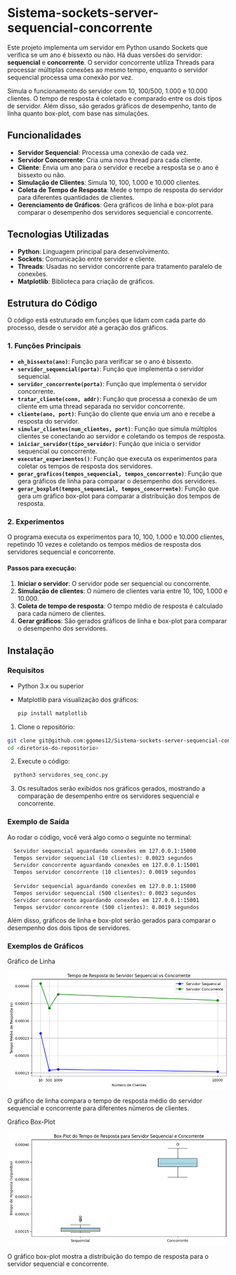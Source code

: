 # Sistema-sockets-server-sequencial-concorrente

Este projeto implementa um servidor em Python usando Sockets que verifica se um ano é bissexto ou não. Há duas versões do servidor: **sequencial** e **concorrente**. O servidor concorrente utiliza Threads para processar múltiplas conexões ao mesmo tempo, enquanto o servidor sequencial processa uma conexão por vez.

Simula o funcionamento do servidor com 10, 100/500, 1.000 e 10.000 clientes. O tempo de resposta é coletado e comparado entre os dois tipos de servidor. Além disso, são gerados gráficos de desempenho, tanto de linha quanto box-plot, com base nas simulações.

## Funcionalidades

- **Servidor Sequencial**: Processa uma conexão de cada vez.
- **Servidor Concorrente**: Cria uma nova thread para cada cliente.
- **Cliente**: Envia um ano para o servidor e recebe a resposta se o ano é bissexto ou não.
- **Simulação de Clientes**: Simula 10, 100, 1.000 e 10.000 clientes.
- **Coleta de Tempo de Resposta**: Mede o tempo de resposta do servidor para diferentes quantidades de clientes.
- **Gerenciamento de Gráficos**: Gera gráficos de linha e box-plot para comparar o desempenho dos servidores sequencial e concorrente.

## Tecnologias Utilizadas

- **Python**: Linguagem principal para desenvolvimento.
- **Sockets**: Comunicação entre servidor e cliente.
- **Threads**: Usadas no servidor concorrente para tratamento paralelo de conexões.
- **Matplotlib**: Biblioteca para criação de gráficos.

## Estrutura do Código

O código está estruturado em funções que lidam com cada parte do processo, desde o servidor até a geração dos gráficos.

### 1. Funções Principais

- **`eh_bissexto(ano)`**: Função para verificar se o ano é bissexto.
- **`servidor_sequencial(porta)`**: Função que implementa o servidor sequencial.
- **`servidor_concorrente(porta)`**: Função que implementa o servidor concorrente.
- **`tratar_cliente(conn, addr)`**: Função que processa a conexão de um cliente em uma thread separada no servidor concorrente.
- **`cliente(ano, port)`**: Função do cliente que envia um ano e recebe a resposta do servidor.
- **`simular_clientes(num_clientes, port)`**: Função que simula múltiplos clientes se conectando ao servidor e coletando os tempos de resposta.
- **`iniciar_servidor(tipo_servidor)`**: Função que inicia o servidor sequencial ou concorrente.
- **`executar_experimentos()`**: Função que executa os experimentos para coletar os tempos de resposta dos servidores.
- **`gerar_graficos(tempos_sequencial, tempos_concorrente)`**: Função que gera gráficos de linha para comparar o desempenho dos servidores.
- **`gerar_boxplot(tempos_sequencial, tempos_concorrente)`**: Função que gera um gráfico box-plot para comparar a distribuição dos tempos de resposta.

### 2. Experimentos

O programa executa os experimentos para 10, 100, 1.000 e 10.000 clientes, repetindo 10 vezes e coletando os tempos médios de resposta dos servidores sequencial e concorrente.

#### Passos para execução:

1. **Iniciar o servidor**: O servidor pode ser sequencial ou concorrente.
2. **Simulação de clientes**: O número de clientes varia entre 10, 100, 1.000 e 10.000.
3. **Coleta de tempo de resposta**: O tempo médio de resposta é calculado para cada número de clientes.
4. **Gerar gráficos**: São gerados gráficos de linha e box-plot para comparar o desempenho dos servidores.

## Instalação

### Requisitos

- Python 3.x ou superior
- Matplotlib para visualização dos gráficos:
  
  ```bash
  pip install matplotlib
  ```

1. Clone o repositório:
  
  ```bash
  git clone git@github.com:ggomes12/Sistema-sockets-server-sequencial-concorrente.git
  cd <diretorio-do-repositorio>
  ```
2. Execute o código:
```bash
  python3 servidores_seq_conc.py
```
3. Os resultados serão exibidos nos gráficos gerados, mostrando a comparação de desempenho entre os servidores sequencial e concorrente.


### Exemplo de Saída

Ao rodar o código, você verá algo como o seguinte no terminal:

```
  Servidor sequencial aguardando conexões em 127.0.0.1:15000
  Tempos servidor sequencial (10 clientes): 0.0023 segundos
  Servidor concorrente aguardando conexões em 127.0.0.1:15001
  Tempos servidor concorrente (10 clientes): 0.0019 segundos

  Servidor sequencial aguardando conexões em 127.0.0.1:15000
  Tempos servidor sequencial (500 clientes): 0.0023 segundos
  Servidor concorrente aguardando conexões em 127.0.0.1:15001
  Tempos servidor concorrente (500 clientes): 0.0019 segundos
```

Além disso, gráficos de linha e box-plot serão gerados para comparar o desempenho dos dois tipos de servidores.


### Exemplos de Gráficos
Gráfico de Linha

![Testes do simulador](images/grafico_linha.png)

O gráfico de linha compara o tempo de resposta médio do servidor sequencial e concorrente para diferentes números de clientes.

Gráfico Box-Plot

![Testes do simulador](images/grafico_bloxplot.png)

O gráfico box-plot mostra a distribuição do tempo de resposta para o servidor sequencial e concorrente.
